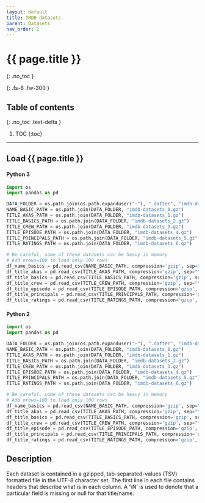 ```yaml
---
layout: default
title: IMDB datasets
parent: Datasets
nav_order: 2
---
```


# {{ page.title }}
{: .no_toc }

{: .fs-6 .fw-300 }

## Table of contents
{: .no_toc .text-delta }

1. TOC
{:toc}

---

## Load {{ page.title }}

#### Python 3

```python
import os
import pandas as pd

DATA_FOLDER = os.path.join(os.path.expanduser("~"), ".dafter", "imdb-datasets")
NAME_BASIC_PATH = os.path.join(DATA_FOLDER, "imdb-datasets_0.gz")
TITLE_AKAS_PATH = os.path.join(DATA_FOLDER, "imdb-datasets_1.gz")
TITLE_BASICS_PATH = os.path.join(DATA_FOLDER, "imdb-datasets_2.gz")
TITLE_CREW_PATH = os.path.join(DATA_FOLDER, "imdb-datasets_3.gz")
TITLE_EPISODE_PATH = os.path.join(DATA_FOLDER, "imdb-datasets_4.gz")
TITLE_PRINCIPALS_PATH = os.path.join(DATA_FOLDER, "imdb-datasets_5.gz")
TITLE_RATINGS_PATH = os.path.join(DATA_FOLDER, "imdb-datasets_6.gz")

# Be careful, some of these datasets can be heavy in memory
# Add nrows=100 to load only 100 rows
df_name_basics = pd.read_csv(NAME_BASIC_PATH, compression='gzip', sep="\t")
df_title_akas = pd.read_csv(TITLE_AKAS_PATH, compression='gzip', sep="\t")
df_title_basics = pd.read_csv(TITLE_BASICS_PATH, compression='gzip', sep="\t")
df_title_crew = pd.read_csv(TITLE_CREW_PATH, compression='gzip', sep="\t")
df_title_episode = pd.read_csv(TITLE_EPISODE_PATH, compression='gzip', sep="\t")
df_title_principals = pd.read_csv(TITLE_PRINCIPALS_PATH, compression='gzip', sep="\t")
df_title_ratings = pd.read_csv(TITLE_RATINGS_PATH, compression='gzip', sep="\t")
```

#### Python 2

```python
import os
import pandas as pd

DATA_FOLDER = os.path.join(os.path.expanduser("~"), ".dafter", "imdb-datasets")
NAME_BASIC_PATH = os.path.join(DATA_FOLDER, "imdb-datasets_0.gz")
TITLE_AKAS_PATH = os.path.join(DATA_FOLDER, "imdb-datasets_1.gz")
TITLE_BASICS_PATH = os.path.join(DATA_FOLDER, "imdb-datasets_2.gz")
TITLE_CREW_PATH = os.path.join(DATA_FOLDER, "imdb-datasets_3.gz")
TITLE_EPISODE_PATH = os.path.join(DATA_FOLDER, "imdb-datasets_4.gz")
TITLE_PRINCIPALS_PATH = os.path.join(DATA_FOLDER, "imdb-datasets_5.gz")
TITLE_RATINGS_PATH = os.path.join(DATA_FOLDER, "imdb-datasets_6.gz")

# Be careful, some of these datasets can be heavy in memory
# Add nrows=100 to load only 100 rows
df_name_basics = pd.read_csv(NAME_BASIC_PATH, compression='gzip', sep="\t")
df_title_akas = pd.read_csv(TITLE_AKAS_PATH, compression='gzip', sep="\t")
df_title_basics = pd.read_csv(TITLE_BASICS_PATH, compression='gzip', sep="\t")
df_title_crew = pd.read_csv(TITLE_CREW_PATH, compression='gzip', sep="\t")
df_title_episode = pd.read_csv(TITLE_EPISODE_PATH, compression='gzip', sep="\t")
df_title_principals = pd.read_csv(TITLE_PRINCIPALS_PATH, compression='gzip', sep="\t")
df_title_ratings = pd.read_csv(TITLE_RATINGS_PATH, compression='gzip', sep="\t")
```


## Description

Each dataset is contained in a gzipped, tab-separated-values (TSV) formatted file in the UTF-8 character set. The first line in each file contains headers that describe what is in each column. A ‘\N’ is used to denote that a particular field is missing or null for that title/name.
